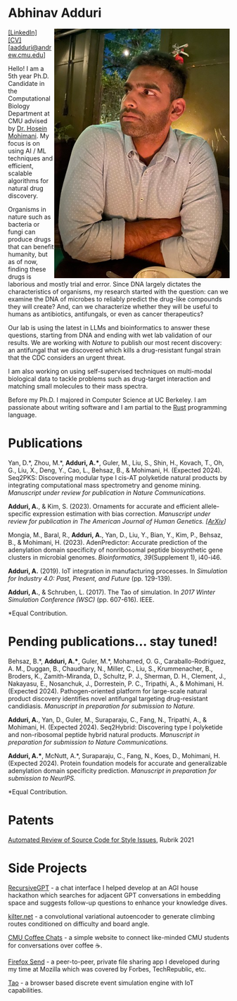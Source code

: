 # Abhinav Adduri
<img src="assets/images/abhinav-portrait.jpg" align="right" alt="Abhinav Adduri"/>

[\[LinkedIn\]](https://www.linkedin.com/in/abhinadduri/) &nbsp; [\[CV\]](https://raw.githubusercontent.com/abhinadduri/abhinadduri.github.io/main/assets/Abhinav_CV.pdf) &nbsp; [\[aadduri@andrew.cmu.edu\]](mailto:aadduri@andrew.cmu.edu) 

Hello! I am a 5th year Ph.D. Candidate in the Computational Biology Department at CMU advised by [Dr. Hosein Mohimani](http://mohimanilab.cbd.cmu.edu/). My focus is on using AI / ML techniques and efficient, scalable algorithms for natural drug discovery.

Organisms in nature such as bacteria or fungi can produce drugs that can benefit humanity, but as of now, finding these drugs is laborious and mostly trial and error. Since DNA largely dictates the characteristics of organisms, my research started with the question: can we examine the DNA of microbes to reliably predict the drug-like compounds they will create? And, can we characterize whether they will be useful to humans as antibiotics, antifungals, or even as cancer therapeutics? 

Our lab is using the latest in LLMs and bioinformatics to answer these questions, starting from DNA and ending with wet lab validation of our results. We are working with *Nature* to publish our most recent discovery: an antifungal that we discovered which kills a drug-resistant 
fungal strain that the CDC considers an urgent threat.

I am also working on using self-supervised techniques on multi-modal biological data to tackle problems such as drug-target interaction and matching small molecules to their mass spectra.

Before my Ph.D. I majored in Computer Science at UC Berkeley. I am passionate about writing software and I am partial to the [Rust](https://www.rust-lang.org) programming language.

# Publications
Yan, D.\*, Zhou, M.\*, **Adduri, A.\***, Guler, M., Liu, S., Shin, H., Kovach, T., Oh, G., Liu, X., Deng, Y., Cao, L., Behsaz, B., & Mohimani, H. (Expected 2024). Seq2PKS: Discovering modular type I cis-AT polyketide natural products by integrating computational mass spectrometry and genome mining. *Manuscript under review for publication in Nature Communications.*

**Adduri, A.**, & Kim, S. (2023). Ornaments for accurate and efficient allele-specific expression estimation with bias correction. *Manuscript under review for publication in The American Journal of Human Genetics. [[ArXiv](https://www.biorxiv.org/content/10.1101/2023.10.25.564046v1.full)]*

Mongia, M., Baral, R., **Adduri, A.**, Yan, D., Liu, Y., Bian, Y., Kim, P., Behsaz, B., & Mohimani, H. (2023). AdenPredictor: Accurate prediction of the adenylation domain specificity of nonribosomal peptide biosynthetic gene clusters in microbial genomes. *Bioinformatics, 39*(Supplement 1), i40-i46.

**Adduri, A.** (2019). IoT integration in manufacturing processes. In *Simulation for Industry 4.0: Past, Present, and Future* (pp. 129-139).

**Adduri, A.**, & Schruben, L. (2017). The Tao of simulation. In *2017 Winter Simulation Conference (WSC)* (pp. 607-616). IEEE.

*Equal Contribution.

# Pending publications... stay tuned!

Behsaz, B.\*, **Adduri, A.\***, Guler, M.\*, Mohamed, O. G., Caraballo-Rodríguez, A. M., Duggan, B., Chaudhary, N., Miller, C., Liu, S., Krummenacher, B., Broders, K., Zamith-Miranda, D., Schultz, P. J., Sherman, D. H., Clement, J., Nakayasu, E., Nosanchuk, J., Dorrestein, P. C., Tripathi, A., & Mohimani, H. (Expected 2024). Pathogen-oriented platform for large-scale natural product discovery identifies novel antifungal targeting drug-resistant candidiasis. *Manuscript in preparation for submission to Nature.*

**Adduri, A.**, Yan, D., Guler, M., Suraparaju, C., Fang, N., Tripathi, A., & Mohimani, H. (Expected 2024). Seq2Hybrid: Discovering type I polyketide and non-ribosomal peptide hybrid natural products. *Manuscript in preparation for submission to Nature Communications.*

**Adduri, A.\***, McNutt, A.\*, Suraparaju, C., Fang, N., Koes, D., Mohimani, H. (Expected 2024). Protein foundation models for accurate and generalizable adenylation domain specificity prediction. *Manuscript in preparation for submission to NeurIPS.*

*Equal Contribution.

# Patents

[Automated Review of Source Code for Style Issues](https://patents.justia.com/patent/11294792), Rubrik 2021

# Side Projects
[RecursiveGPT](https://github.com/james-julius/recursive-gpt) - a chat interface I helped develop at an AGI house hackathon which searches for adjacent GPT conversations in embedding space and suggests follow-up questions to enhance your knowledge dives.

[kilter.net](https://github.com/mdayao/kilter.net) - a convolutional variational autoencoder to generate climbing routes conditioned on difficulty and board angle.

[CMU Coffee Chats](https://github.com/scs-phd-deans-committee/coffee-chats-website) - a simple website to connect like-minded CMU students for conversations over coffee ☕.

[Firefox Send](https://github.com/mozilla/send) - a peer-to-peer, private file sharing app I developed during my time at Mozilla which was covered by Forbes, TechRepublic, etc.

[Tao](https://github.com/abhinadduri/tao) - a browser based discrete event simulation engine with IoT capabilities.

